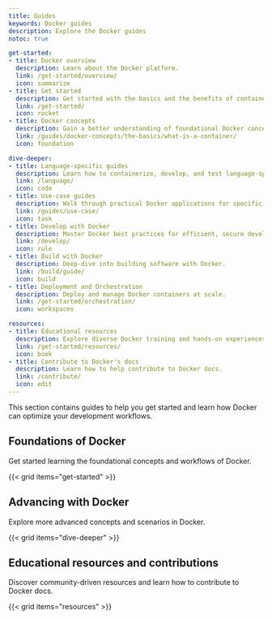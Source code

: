 ```yaml
---
title: Guides
keywords: Docker guides
description: Explore the Docker guides
notoc: true

get-started:
- title: Docker overview
  description: Learn about the Docker platform.
  link: /get-started/overview/
  icon: summarize
- title: Get started
  description: Get started with the basics and the benefits of containerizing your applications.
  link: /get-started/
  icon: rocket
- title: Docker concepts
  description: Gain a better understanding of foundational Docker concepts.
  link: /guides/docker-concepts/the-basics/what-is-a-container/
  icon: foundation

dive-deeper:
- title: Language-specific guides
  description: Learn how to containerize, develop, and test language-specific apps using Docker.
  link: /language/
  icon: code
- title: Use-case guides
  description: Walk through practical Docker applications for specific scenarios.
  link: /guides/use-case/
  icon: task
- title: Develop with Docker
  description: Master Docker best practices for efficient, secure development.
  link: /develop/
  icon: rule
- title: Build with Docker
  description: Deep-dive into building software with Docker.
  link: /build/guide/
  icon: build
- title: Deployment and Orchestration
  description: Deploy and manage Docker containers at scale.
  link: /get-started/orchestration/
  icon: workspaces

resources:
- title: Educational resources
  description: Explore diverse Docker training and hands-on experiences.
  link: /get-started/resources/
  icon: book
- title: Contribute to Docker's docs
  description: Learn how to help contribute to Docker docs.
  link: /contribute/
  icon: edit
---
```


This section contains guides to help you get started and learn how Docker can optimize your development workflows.

## Foundations of Docker

Get started learning the foundational concepts and workflows of Docker.

{{< grid items="get-started" >}}

## Advancing with Docker

Explore more advanced concepts and scenarios in Docker.

{{< grid items="dive-deeper" >}}

## Educational resources and contributions

Discover community-driven resources and learn how to contribute to Docker docs.

{{< grid items="resources" >}}
